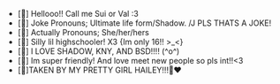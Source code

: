 - [🍓] Hellooo!! Call me Sui or Val :3
- [🍰] Joke Pronouns; Ultimate life form/Shadow. /J PLS THATS A JOKE!
- [💌] Actually Pronouns; She/her/hers
- [🎂] Silly lil highschooler! X3 {Im only 16!! >_<}
- [🎀] I LOVE SHADOW, KNY, AND BSD!!!! (^o^)
- [💋] Im super friendly! And love meet new people so pls int!!<3 
- [💍]TAKEN BY MY PRETTY GIRL HAILEY!!!🌸❤️
